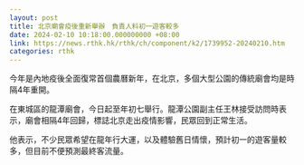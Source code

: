 ```yaml
---
layout: post
title: 北京廟會疫後重新舉辦　負責人料初一遊客較多
date: 2024-02-10 10:18:00.000000000 +08:00
link: https://news.rthk.hk/rthk/ch/component/k2/1739952-20240210.htm
categories: rthk
---
```


今年是內地疫後全面復常首個農曆新年，在北京，多個大型公園的傳統廟會均是時隔4年重開。

在東城區的龍潭廟會，今日起至年初七舉行。龍潭公園副主任王林接受訪問時表示，廟會相隔4年回歸，標誌北京走出疫情影響，民眾回到正常生活。

他表示，不少民眾希望在龍年行大運，以及體驗舊日情懷，預計初一的遊客量較多，但目前不便預測最終客流量。
